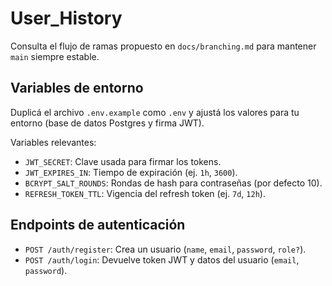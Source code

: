 # User_History

Consulta el flujo de ramas propuesto en `docs/branching.md` para mantener `main` siempre estable.

## Variables de entorno

Duplicá el archivo `.env.example` como `.env` y ajustá los valores para tu entorno (base de datos Postgres y firma JWT).

Variables relevantes:
- `JWT_SECRET`: Clave usada para firmar los tokens.
- `JWT_EXPIRES_IN`: Tiempo de expiración (ej. `1h`, `3600`).
- `BCRYPT_SALT_ROUNDS`: Rondas de hash para contraseñas (por defecto 10).
- `REFRESH_TOKEN_TTL`: Vigencia del refresh token (ej. `7d`, `12h`).

## Endpoints de autenticación

- `POST /auth/register`: Crea un usuario (`name`, `email`, `password`, `role?`).
- `POST /auth/login`: Devuelve token JWT y datos del usuario (`email`, `password`).
